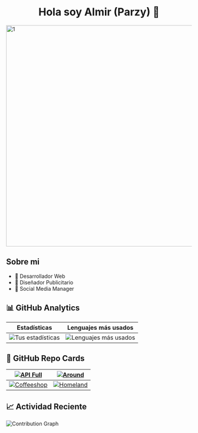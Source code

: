 <div align = "center"> 
<h1 align = "center">   Hola soy Almir (Parzy) 👋  </h1>
</div>

<img width="1050" height="600" alt="1" src="https://github.com/user-attachments/assets/62cbb5a1-0d6b-48ca-9ac6-2a586340d967" />


## Sobre mi
- 🔭 Desarrollador Web
- 🌱 Diseñador Publicitario 
- 💬 Social Media Manager


## 📊 GitHub Analytics

| Estadísticas | Lenguajes más usados |
| ------------ | -------------------- |
| ![Tus estadísticas](https://github-readme-stats.vercel.app/api?username=ParzySan&show_icons=true&theme=tokyonight)| ![Lenguajes más usados](https://github-readme-stats.vercel.app/api/top-langs/?username=ParzySan&layout=compact&theme=tokyonight) |


## 💼 GitHub Repo Cards

| [![API Full](https://github-readme-stats.vercel.app/api/pin/?username=ParzySan&repo=web_project_api_full&theme=tokyonight)](https://github.com/ParzySan/web_project_api_full) | [![Around](https://github-readme-stats.vercel.app/api/pin/?username=ParzySan&repo=web_project_around&theme=tokyonight)](https://github.com/ParzySan/web_project_around) |
| --- | --- |
| [![Coffeeshop](https://github-readme-stats.vercel.app/api/pin/?username=ParzySan&repo=web_project_coffeeshop&theme=tokyonight)](https://github.com/ParzySan/web_project_coffeeshop) | [![Homeland](https://github-readme-stats.vercel.app/api/pin/?username=ParzySan&repo=web_project_homeland&theme=tokyonight)](https://github.com/ParzySan/web_project_homeland) |

## 📈 Actividad Reciente

![Contribution Graph](https://github-readme-activity-graph.vercel.app/graph?username=ParzySan&theme=github-compact)




<!--
**ParzySan/ParzySan** is a ✨ _special_ ✨ repository because its `README.md` (this file) appears on your GitHub profile.

Here are some ideas to get you started:

- 🔭 I’m currently working on ...
- 🌱 I’m currently learning ...
- 👯 I’m looking to collaborate on ...
- 🤔 I’m looking for help with ...
- 💬 Ask me about ...
- 📫 How to reach me: ...
- 😄 Pronouns: ...
- ⚡ Fun fact: ...
-->
